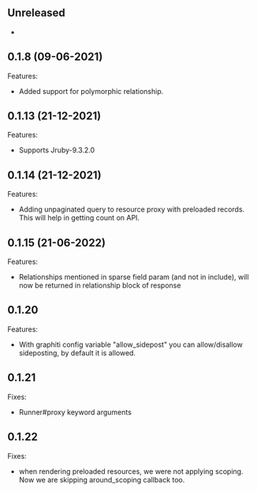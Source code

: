 ## Unreleased

-

## 0.1.8 (09-06-2021)

Features:

- Added support for polymorphic relationship.

## 0.1.13 (21-12-2021)

Features:

- Supports Jruby-9.3.2.0

## 0.1.14 (21-12-2021)

Features:

- Adding unpaginated query to resource proxy with preloaded records. This will help in getting count on API.

## 0.1.15 (21-06-2022)

Features:

- Relationships mentioned in sparse field param (and not in include), will now be returned in relationship block of response

## 0.1.20

Features:

- With graphiti config variable "allow_sidepost" you can allow/disallow sideposting, by default it is allowed.

## 0.1.21

Fixes:

- Runner#proxy keyword arguments

## 0.1.22

Fixes:

- when rendering preloaded resources, we were not applying scoping. Now we are skipping around_scoping callback too.

<!-- ### [version (DD-MM-YYYY)] -->
<!-- Breaking changes:-->
<!-- Features:-->
<!-- Fixes:-->
<!-- Misc:-->
